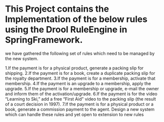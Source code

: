 # This Project contains the Implementation of the below rules using the Drool RuleEngine in SpringFramework.

we have gathered the following set of rules which need to be managed by the new system.

1.If the payment is for a physical product, generate a packing slip for shipping.
2.If the payment is for a book, create a duplicate packing slip for the royalty department.
3.If the payment is for a membership, activate that membership.
4.If the payment is an upgrade to a membership, apply the upgrade.
5.If the payment is for a membership or upgrade, e-mail the owner and inform them of the activation/upgrade.
6.If the payment is for the video “Learning to Ski,” add a free “First Aid” video to the packing slip (the result of a court decision in 1997).
7.If the payment is for a physical product or a book, generate a commission payment to the agent. Design a new system which can handle these rules and yet open to extension to new rules
